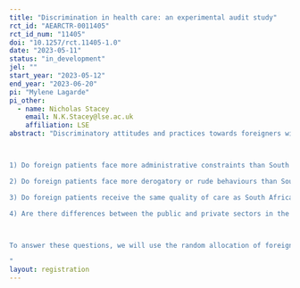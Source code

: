 ```yaml
---
title: "Discrimination in health care: an experimental audit study"
rct_id: "AEARCTR-0011405"
rct_id_num: "11405"
doi: "10.1257/rct.11405-1.0"
date: "2023-05-11"
status: "in_development"
jel: ""
start_year: "2023-05-12"
end_year: "2023-06-20"
pi: "Mylene Lagarde"
pi_other:
  - name: Nicholas Stacey
    email: N.K.Stacey@lse.ac.uk
    affiliation: LSE
abstract: "Discriminatory attitudes and practices towards foreigners within healthcare facilities have been increasingly reported in South Africa, including in instances where foreigners have the same legal rights to access free health care services as South African citizens. While the existence and consequences of discrimination against foreigners has been documented in the media and through qualitative studies, this problem has not been studied empirically in a systematic way. We employ an audit study to answer the following questions:

1) Do foreign patients face more administrative constraints than South African citizens to access healthcare services?
2) Do foreign patients face more derogatory or rude behaviours than South African in the healthcare sector?
3) Do foreign patients receive the same quality of care as South African citizens? 
4) Are there differences between the public and private sectors in the discrimination faced by foreign patients?

To answer these questions, we will use the random allocation of foreign enumerators to play the role of incognito standardised patients in a large audit study of the quality of healthcare services provided in a large urban metropole in South Africa. This design also allows for a between-subject analysis comparing differential behavior of healthcare professionals towards South African and foreign patients. The audit study will be followed by a short survey designed to record the providers’ demographic and socio-economic characteristics, as well as beliefs about xenophobic discrimination and implicit bias against foreigners.
"
layout: registration
---
```


